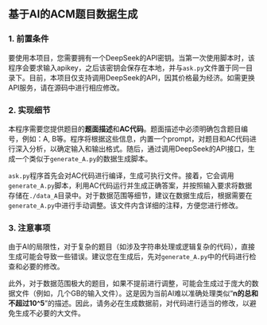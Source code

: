## 基于AI的ACM题目数据生成

### 1. 前置条件
要使用本项目，您需要拥有一个DeepSeek的API密钥。当第一次使用脚本时，该程序会要求输入apikey，之后该密钥会保存在本地，并与`ask.py`文件置于同一目录下。目前，本项目仅支持调用DeepSeek的API，因其价格最为经济。如需更换API服务，请在源码中进行相应修改。

### 2. 实现细节
本程序需要您提供题目的**题面描述**和**AC代码**。题面描述中必须明确包含题目编号，例如：A, B等。程序将根据这些信息，内置一个prompt，对题目和AC代码进行深入分析，以确定输入和输出格式。随后，通过调用DeepSeek的API接口，生成一个类似于`generate_A.py`的数据生成脚本。

`ask.py`程序首先会对AC代码进行编译，生成可执行文件。接着，它会调用`generate_A.py`脚本，利用AC代码运行并生成正确答案，并按照输入要求将数据存储在`./data_A`目录中。对于数据范围等细节，建议在数据生成后，根据需要在`generate_A.py`中进行手动调整。该文件内含详细的注释，方便您进行修改。

### 3. 注意事项
由于AI的局限性，对于复杂的题目（如涉及字符串处理或逻辑复杂的代码），直接生成可能会导致一些错误。建议您在生成后，先对`generate_A.py`中的代码进行检查和必要的修改。

此外，对于数据范围极大的题目，如果不提前进行调整，可能会生成过于庞大的数据文件（例如，几个GB的输入文件）。这是因为当前AI难以准确处理类似“**n的总和不超过10^5**”的描述。因此，请务必在生成数据前，对代码进行适当的修改，以避免生成不必要的大文件。